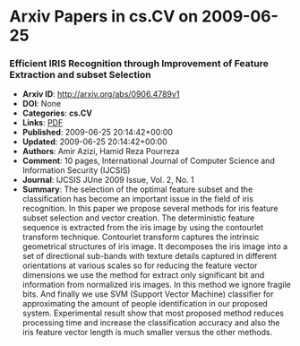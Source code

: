 # Arxiv Papers in cs.CV on 2009-06-25
### Efficient IRIS Recognition through Improvement of Feature Extraction and subset Selection
- **Arxiv ID**: http://arxiv.org/abs/0906.4789v1
- **DOI**: None
- **Categories**: **cs.CV**
- **Links**: [PDF](http://arxiv.org/pdf/0906.4789v1)
- **Published**: 2009-06-25 20:14:42+00:00
- **Updated**: 2009-06-25 20:14:42+00:00
- **Authors**: Amir Azizi, Hamid Reza Pourreza
- **Comment**: 10 pages, International Journal of Computer Science and Information
  Security (IJCSIS)
- **Journal**: IJCSIS JUne 2009 Issue, Vol. 2, No. 1
- **Summary**: The selection of the optimal feature subset and the classification has become an important issue in the field of iris recognition. In this paper we propose several methods for iris feature subset selection and vector creation. The deterministic feature sequence is extracted from the iris image by using the contourlet transform technique. Contourlet transform captures the intrinsic geometrical structures of iris image. It decomposes the iris image into a set of directional sub-bands with texture details captured in different orientations at various scales so for reducing the feature vector dimensions we use the method for extract only significant bit and information from normalized iris images. In this method we ignore fragile bits. And finally we use SVM (Support Vector Machine) classifier for approximating the amount of people identification in our proposed system. Experimental result show that most proposed method reduces processing time and increase the classification accuracy and also the iris feature vector length is much smaller versus the other methods.



